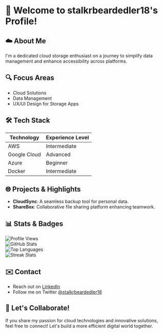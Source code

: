 # 👤 Welcome to stalkrbeardedler18's Profile!

## ☁️ About Me
I'm a dedicated cloud storage enthusiast on a journey to simplify data management and enhance accessibility across platforms. 

## 🔍 Focus Areas
- Cloud Solutions
- Data Management
- UX/UI Design for Storage Apps

## 🛠️ Tech Stack
| Technology      | Experience Level |
|----------------|------------------|
| AWS            | Intermediate      |
| Google Cloud   | Advanced          |
| Azure          | Beginner          |
| Docker         | Intermediate      |

## 🌐 Projects & Highlights
- **CloudSync**: A seamless backup tool for personal data.
- **ShareBox**: Collaborative file sharing platform enhancing teamwork.

## 📊 Stats & Badges
![Profile Views](https://komarev.com/ghpvc/?username=stalkrbeardedler18&label=Profile%20Views&color=blue&style=flat)  
![GitHub Stats](https://github-readme-stats.vercel.app/api?username=stalkrbeardedler18&show_icons=true&theme=radical)  
![Top Languages](https://github-readme-stats.vercel.app/api/top-langs/?username=stalkrbeardedler18&layout=compact&theme=radical)  
![Streak Stats](https://streak-stats.demolab.com/?user=stalkrbeardedler18&theme=radical)  

## ✉️ Contact
- Reach out on [LinkedIn](https://www.linkedin.com/in/stalkrbeardedler18)  
- Follow me on Twitter [@stalkrbeardedler18](https://twitter.com/stalkrbeardedler18)

## 🚀 Let's Collaborate!
If you share my passion for cloud technologies and innovative solutions, feel free to connect! Let's build a more efficient digital world together.